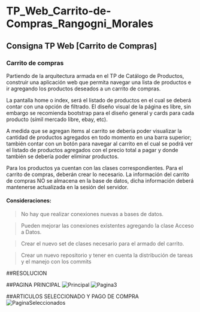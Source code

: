 # TP_Web_Carrito-de-Compras_Rangogni_Morales
## Consigna TP Web [Carrito de Compras]
### Carrito de compras
Partiendo de la arquitectura armada en el TP de Catálogo de Productos, construir una aplicación web que permita navegar una lista de productos e ir agregando los productos deseados a un carrito de compras. 

La pantalla home o index, será el listado de productos en el cual se deberá contar con una opción de filtrado. El diseño visual de la página es libre, sin embargo se recomienda bootstrap para el diseño general y cards para cada producto (símil mercado libre, ebay, etc).

A medida que se agregan items al carrito se debería poder visualizar la cantidad de productos agregados en todo momento en una barra superior; también contar con un botón para navegar al carrito en el cual se podrá ver el listado de productos agregados con el precio total a pagar y donde también se debería poder eliminar productos.



Para los productos ya cuentan con las clases correspondientes. Para el carrito de compras, deberán crear lo necesario. La información del carrito de compras NO se almacena en la base de datos, dicha información deberá mantenerse actualizada en la sesión del servidor.



#### Consideraciones:

> No hay que realizar conexiones nuevas a bases de datos.

> Pueden mejorar las conexiones existentes agregando la clase Acceso a Datos.

> Crear el nuevo set de clases necesario para el armado del carrito.

> Crear un nuevo repositorio y tener en cuenta la distribución de tareas y el manejo con los commits

##RESOLUCION

##PAGINA PRINCIPAL
![Principal](https://user-images.githubusercontent.com/84431245/196056251-6f0b9160-03ee-4f07-908e-320fc61b3a75.png)
![Pagina3](https://user-images.githubusercontent.com/84431245/196056252-77bda0df-05a1-4866-bef0-8569de21547a.png)


##ARTICULOS SELECCIONADO Y PAGO DE COMPRA
![PaginaSeleccionados](https://user-images.githubusercontent.com/84431245/196056179-e2b0be13-b4ad-4f3b-8d9a-bc6b2e76fc17.png)
